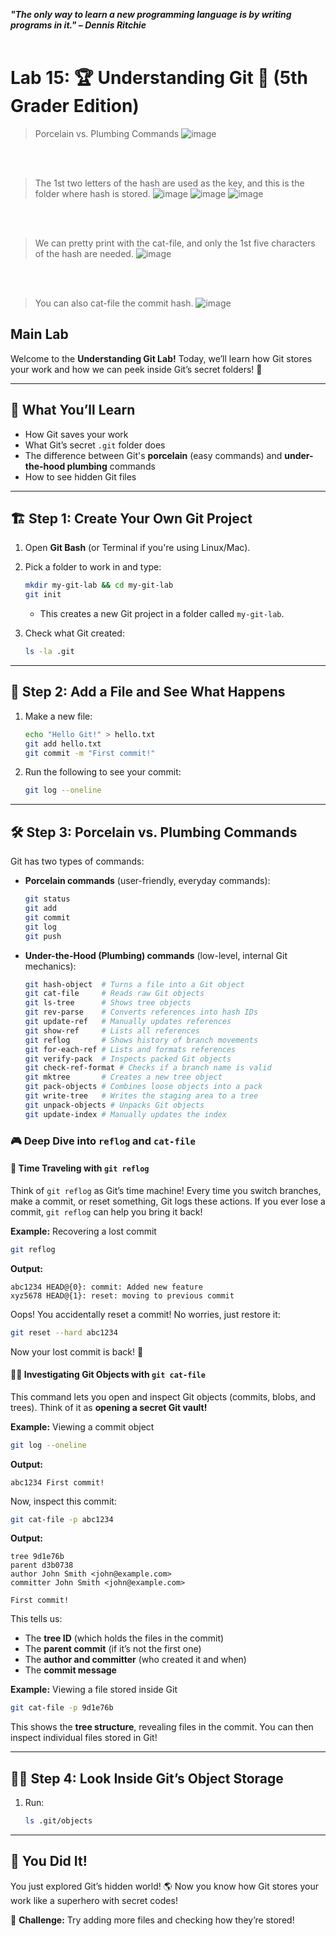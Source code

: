 ***"The only way to learn a new programming language is by writing programs in it." – Dennis Ritchie***
<br><br>

# Lab 15: 🏆 Understanding Git 🚀 (5th Grader Edition)

>Porcelain vs. Plumbing Commands
![image](https://github.com/user-attachments/assets/0921076a-76b1-4154-a5a2-64f4f25c479a)

<br><br>
>The 1st two letters of the hash are used as the key, and this is the folder where hash is stored.
![image](https://github.com/user-attachments/assets/64cf17a3-a5be-43c0-8533-4648f12e9592)
![image](https://github.com/user-attachments/assets/d832be97-afe9-4f78-9014-5e5273b83925)
![image](https://github.com/user-attachments/assets/8869d82a-736d-4f47-923e-8f2581ab9496)

<br><br>
>We can pretty print with the cat-file, and only the 1st five characters of the hash are needed.
![image](https://github.com/user-attachments/assets/29c2e4bc-6dc1-4924-a227-2f1cb71d9ffc)

<br><br>
>You can also cat-file the commit hash.
![image](https://github.com/user-attachments/assets/92de275b-270b-423e-a8f6-65460f248e3c)


## Main Lab
Welcome to the **Understanding Git Lab!** Today, we’ll learn how Git stores your work and how we can peek inside Git’s secret folders! 🤩

---

## 🎯 What You’ll Learn
- How Git saves your work
- What Git’s secret `.git` folder does
- The difference between Git's **porcelain** (easy commands) and **under-the-hood plumbing** commands
- How to see hidden Git files

---

## 🏗️ Step 1: Create Your Own Git Project
1. Open **Git Bash** (or Terminal if you're using Linux/Mac).
2. Pick a folder to work in and type:
   ```bash
   mkdir my-git-lab && cd my-git-lab
   git init
   ```
   - This creates a new Git project in a folder called `my-git-lab`.

3. Check what Git created:
   ```bash
   ls -la .git
   ```

---

## 🔎 Step 2: Add a File and See What Happens
1. Make a new file:
   ```bash
   echo "Hello Git!" > hello.txt
   git add hello.txt
   git commit -m "First commit!"
   ```
2. Run the following to see your commit:
   ```bash
   git log --oneline
   ```

---

## 🛠️ Step 3: Porcelain vs. Plumbing Commands
Git has two types of commands:
- **Porcelain commands** (user-friendly, everyday commands):
  ```bash
  git status
  git add
  git commit
  git log
  git push
  ```
- **Under-the-Hood (Plumbing) commands** (low-level, internal Git mechanics):
  ```bash
  git hash-object  # Turns a file into a Git object
  git cat-file     # Reads raw Git objects
  git ls-tree      # Shows tree objects
  git rev-parse    # Converts references into hash IDs
  git update-ref   # Manually updates references
  git show-ref     # Lists all references
  git reflog       # Shows history of branch movements
  git for-each-ref # Lists and formats references
  git verify-pack  # Inspects packed Git objects
  git check-ref-format # Checks if a branch name is valid
  git mktree       # Creates a new tree object
  git pack-objects # Combines loose objects into a pack
  git write-tree   # Writes the staging area to a tree
  git unpack-objects # Unpacks Git objects
  git update-index # Manually updates the index
  ```

### 🎮 Deep Dive into `reflog` and `cat-file`

#### 🔄 **Time Traveling with `git reflog`**
Think of `git reflog` as Git’s time machine! Every time you switch branches, make a commit, or reset something, Git logs these actions. If you ever lose a commit, `git reflog` can help you bring it back!

**Example:** Recovering a lost commit
```bash
git reflog
```
**Output:**
```
abc1234 HEAD@{0}: commit: Added new feature
xyz5678 HEAD@{1}: reset: moving to previous commit
```
Oops! You accidentally reset a commit! No worries, just restore it:
```bash
git reset --hard abc1234
```
Now your lost commit is back! 🚀

#### 🕵️‍♂️ **Investigating Git Objects with `git cat-file`**
This command lets you open and inspect Git objects (commits, blobs, and trees). Think of it as **opening a secret Git vault!**

**Example:** Viewing a commit object
```bash
git log --oneline
```
**Output:**
```
abc1234 First commit!
```
Now, inspect this commit:
```bash
git cat-file -p abc1234
```
**Output:**
```
tree 9d1e76b
parent d3b0738
author John Smith <john@example.com>
committer John Smith <john@example.com>

First commit!
```
This tells us:
- The **tree ID** (which holds the files in the commit)
- The **parent commit** (if it’s not the first one)
- The **author and committer** (who created it and when)
- The **commit message**

**Example:** Viewing a file stored inside Git
```bash
git cat-file -p 9d1e76b
```
This shows the **tree structure**, revealing files in the commit. You can then inspect individual files stored in Git!

---

## 🕵️‍♂️ Step 4: Look Inside Git’s Object Storage
1. Run:
   ```bash
   ls .git/objects
   ```

---

## 🎉 You Did It!
You just explored Git’s hidden world! 🌎 Now you know how Git stores your work like a superhero with secret codes!

🚀 **Challenge:** Try adding more files and checking how they’re stored!


